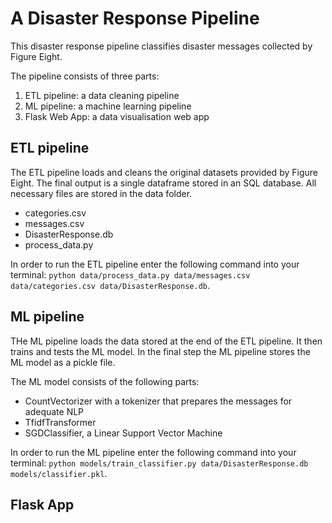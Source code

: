 # A Disaster Response Pipeline

This disaster response pipeline classifies disaster messages collected by Figure Eight.

The pipeline consists of three parts:

1. ETL pipeline: a data cleaning pipeline
2. ML pipeline: a machine learning pipeline
3. Flask Web App: a data visualisation web app

## ETL pipeline

The ETL pipeline loads and cleans the original datasets provided by Figure Eight. The final output is a single dataframe
stored in an SQL database. All necessary files are stored in the data folder.

- categories.csv
- messages.csv
- DisasterResponse.db
- process_data.py

In order to run the ETL pipeline enter the following command into your
terminal: `python data/process_data.py data/messages.csv data/categories.csv data/DisasterResponse.db`.

## ML pipeline

THe ML pipeline loads the data stored at the end of the ETL pipeline. It then trains and tests the ML model. In the
final step the ML pipeline stores the ML model as a pickle file.

The ML model consists of the following parts: 
- CountVectorizer with a tokenizer that prepares the messages for adequate NLP
- TfidfTransformer
- SGDClassifier, a Linear Support Vector Machine

In order to run the ML pipeline enter the following command into your
terminal: `python models/train_classifier.py data/DisasterResponse.db models/classifier.pkl`.

## Flask App